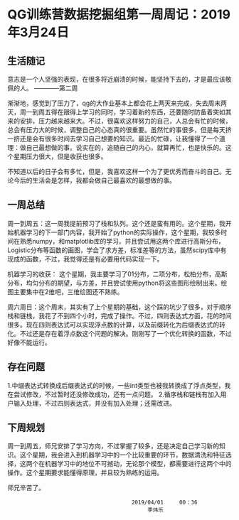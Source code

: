 # QG训练营数据挖掘组第一周周记：2019年3月24日

## 生活随记
​       意志是一个人坚强的表现，在很多将近崩溃的时候，能坚持下去的，才是最应该敬佩的人。                                                                                          					                                                                              ————第二周                                                                                           

​      渐渐地，感觉到了压力了，qg的大作业基本上都会花上两天来完成，失去周末两天，周一到周五得在跟得上学习的同时，学习着新的东西，还要随时防备着突如其来的安排，压力越来越来大。不过，很喜欢这样努力的自己，人总会有忙的时候，总会有压力大的时候，调整自己的心态真的很重要。虽然忙的事很多，但是每天挤一挤还是会有很多时间去学习自己想要的知识。最近的忙碌，让我懂得了一个道理：做自己最想做的事。说实在的，追随自己的内心，就算再忙，也是快乐的。这个星期压力很大，但是收获也很多。

   不知道以后的日子会有多忙，但是，我喜欢这样一个为了更优秀而奋斗的自己。无论今后的生活会是怎样，我都会做自己最喜欢的最想做的事。    




## 一周总结

​       周一到周五：这一周我提前预习了栈和队列。这个还是蛮有用的。这个星期，我开始机器学习的下一部门内容，我开始了python的实际操作，这个星期，我较多时间在熟悉numpy，和matplotlib库的学习，并且尝试用这两个库进行高斯分布，Logistic分布等函数的画图，学会了求方差，标准差等的方法，虽然scipy库中有现成的函数，不过，我觉得还是有必要用代码实现一下。

机器学习的收获：
	这个星期，我主要学习了01分布，二项分布，松柏分布，高斯分布，均匀分布的期望，与方差，并且尝试使用python将这些图形绘制出来。绘图主要集中在2维吧，三维绘图还不熟练。

周六周日：这个周末，其实有了上个星期的基础，这个踩的坑少了很多，对于顺序栈和链栈，我花了不到四个小时，完成了操作。不过，四则表达式方面，花的时间很多。现在四则表达式可以实现浮点数的计算，以及前缀转化为后缀表达式的转化。不过还是存在着浮点数这个问题的解决。刚刚写了一个优化转换的函数，不过好像不能运行。  


## 存在问题
1.中缀表达式转换成后缀表达式的时候，一些int类型也被我转换成了浮点类型，我在尝试修改，不过暂时还没修改成功，还有一点问题。
2.循序栈和链栈有加入用户输入处理，不过四则表达式，并没有加入处理；还需改进。




## 下周规划
周一到周五，师兄安排了学习方向，不过掌握了较多，还是决定自己学习新的知识。这个星期，我会进入到机器学习中的一个比较重要的环节，数据清洗和特征选择，这两个在机器学习中的地位不可撼动，无论那个模型，都需要进行这两个中的操作。这个星期要求能懂得原理，并且较为熟练的运用。


 师兄辛苦了。

                                           2019/04/01     00：36
                                                李炜乐
